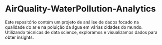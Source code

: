 # AirQuality-WaterPollution-Analytics
Este repositório contém um projeto de análise de dados focado na qualidade do ar e na poluição da água em várias cidades do mundo. Utilizando técnicas de data science, exploramos e visualizamos dados para obter insights. 
